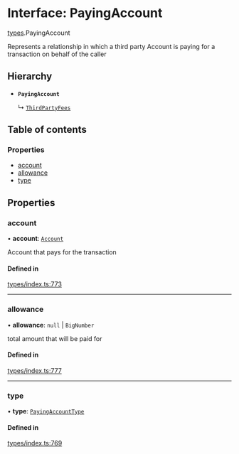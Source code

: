 # Interface: PayingAccount

[types](../wiki/types).PayingAccount

Represents a relationship in which a third party Account
  is paying for a transaction on behalf of the caller

## Hierarchy

- **`PayingAccount`**

  ↳ [`ThirdPartyFees`](../wiki/types.ThirdPartyFees)

## Table of contents

### Properties

- [account](../wiki/types.PayingAccount#account)
- [allowance](../wiki/types.PayingAccount#allowance)
- [type](../wiki/types.PayingAccount#type)

## Properties

### account

• **account**: [`Account`](../wiki/api.entities.Account.Account)

Account that pays for the transaction

#### Defined in

[types/index.ts:773](https://github.com/PolymeshAssociation/polymesh-sdk/blob/e978aefd/src/types/index.ts#L773)

___

### allowance

• **allowance**: ``null`` \| `BigNumber`

total amount that will be paid for

#### Defined in

[types/index.ts:777](https://github.com/PolymeshAssociation/polymesh-sdk/blob/e978aefd/src/types/index.ts#L777)

___

### type

• **type**: [`PayingAccountType`](../wiki/types.PayingAccountType)

#### Defined in

[types/index.ts:769](https://github.com/PolymeshAssociation/polymesh-sdk/blob/e978aefd/src/types/index.ts#L769)
